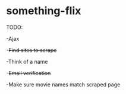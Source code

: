 something-flix
==============
TODO:

-Ajax

-~~Find sites to scrape~~

-Think of a name

-~~Email verification~~

-Make sure movie names match scraped page
